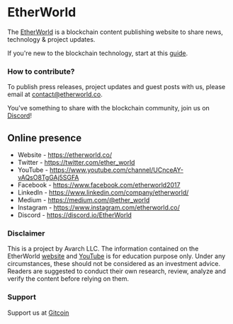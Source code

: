 # EtherWorld

The [EtherWorld](https://etherworld.co/) is a blockchain content publishing website to share news, technology & project updates.

If you're new to the blockchain technology, start at this [guide](https://etherworld.co/2017/10/16/etherworlds-good-read-on-blockchain-cryptocurrency/).

### How to contribute?

To publish press releases, project updates and guest posts with us, please email at contact@etherworld.co.

You've something to share with the blockchain community, join us on [Discord](https://discord.gg/Cf4jrsC)!
    
## Online presence

* Website - https://etherworld.co/
* Twitter - https://twitter.com/ether_world
* YouTube - https://www.youtube.com/channel/UCnceAY-vAQsO8TgGAj5SGFA
* Facebook - https://www.facebook.com/etherworld2017
* LinkedIn - https://www.linkedin.com/company/etherworld/
* Medium - https://medium.com/@ether_world
* Instagram - https://www.instagram.com/etherworld.co/
* Discord - https://discord.io/EtherWorld

### Disclaimer
This is a project by Avarch LLC. The information contained on the EtherWorld [website](https://etherworld.co/) and [YouTube](https://www.youtube.com/channel/UCnceAY-vAQsO8TgGAj5SGFA) is for education purpose only. Under any circumstances, these should not be considered as an investment advice. Readers are suggested to conduct their own research, review, analyze and verify the content before relying on them.

### Support
Support us at [Gitcoin](https://gitcoin.co/grants/5287/etherworld)
